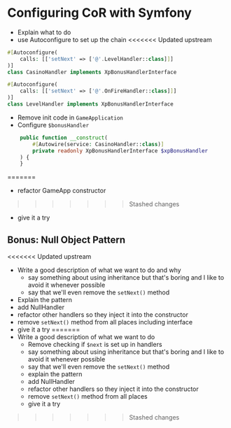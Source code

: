 # Configuring CoR with Symfony

- Explain what to do
- use Autoconfigure to set up the chain
<<<<<<< Updated upstream
```php
#[Autoconfigure(
    calls: [['setNext' => ['@'.LevelHandler::class]]]
)]
class CasinoHandler implements XpBonusHandlerInterface

#[Autoconfigure(
    calls: [['setNext' => ['@'.OnFireHandler::class]]]
)]
class LevelHandler implements XpBonusHandlerInterface
```

- Remove init code in `GameApplication`
- Configure `$bonusHandler`
```php
    public function __construct(
        #[Autowire(service: CasinoHandler::class)]
        private readonly XpBonusHandlerInterface $xpBonusHandler
    ) {
    }
```

=======
- refactor GameApp constructor
>>>>>>> Stashed changes
- give it a try

## Bonus: Null Object Pattern

<<<<<<< Updated upstream
- Write a good description of what we want to do and why
  - say something about using inheritance but that's boring and I like to avoid it whenever possible
  - say that we'll even remove the `setNext()` method
- Explain the pattern
- add NullHandler
- refactor other handlers so they inject it into the constructor
- remove `setNext()` method from all places including interface
- give it a try
=======
- Write a good description of what we want to do
  - Remove checking if `$next` is set up in handlers
  - say something about using inheritance but that's boring and I like to avoid it whenever possible
  - say that we'll even remove the `setNext()` method
  - explain the pattern
  - add NullHandler
  - refactor other handlers so they inject it into the constructor
  - remove `setNext()` method from all places
  - give it a try

>>>>>>> Stashed changes
